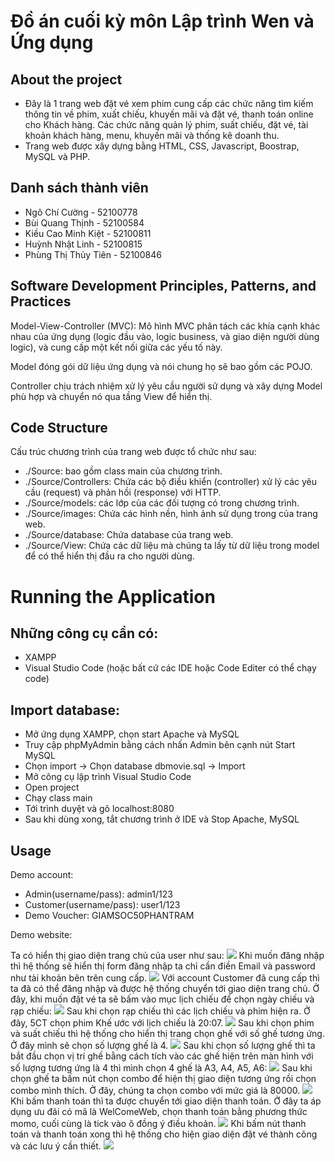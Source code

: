 # Đồ án cuối kỳ môn Lập trình Wen và Ứng dụng
## About the project
- Đây là 1 trang web đặt vé xem phim cung cấp các chức năng tìm kiếm thông tin về phim, xuất chiếu, khuyến mãi và đặt vé, thanh toán online cho Khách hàng. Các chức năng quản lý phim, suất chiếu, đặt vé, tài khoản khách hàng, menu, khuyến mãi và thống kê doanh thu. 
- Trang web được xây dựng bằng HTML, CSS, Javascript, Boostrap, MySQL và PHP.
## Danh sách thành viên
- Ngô Chí Cường - 52100778
- Bùi Quang Thịnh - 52100584 
- Kiều Cao Minh Kiệt - 52100811 
- Huỳnh Nhật Linh - 52100815
- Phùng Thị Thủy Tiên - 52100846
## Software Development Principles, Patterns, and Practices
Model-View-Controller (MVC): Mô hình MVC phân tách các khía cạnh khác nhau của ứng dụng (logic đầu vào, logic business, và giao diện người dùng logic), và cung cấp một kết nối giữa các yếu tố này.

Model đóng gói dữ liệu ứng dụng và nói chung họ sẽ bao gồm các POJO.

Controller chịu trách nhiệm xử lý yêu cầu người sử dụng và xây dựng Model phù hợp và chuyển nó qua tầng View để hiển thị.

## Code Structure
Cấu trúc chương trình của trang web được tổ chức như sau:
- ./Source: bao gồm class main của chương trình.
- ./Source/Controllers: Chứa các bộ điều khiển (controller) xử lý các yêu cầu (request) và phản hồi (response) với HTTP.
- ./Source/models:  các lớp của các đối tượng có trong chương trình.
- ./Source/images: Chứa các hình nền, hình ảnh sử dụng trong của trang web.
- ./Source/database: Chứa database của trang web.
- ./Source/View: Chứa các dữ liệu mà chúng ta lấy từ dữ liệu trong model để có thể hiển thị đầu ra cho người dùng.

# Running the Application
## Những công cụ cần có: 
- XAMPP
- Visual Studio Code (hoặc bất cứ các IDE hoặc Code Editer có thể chạy code)
## Import database:
- Mở ứng dụng XAMPP, chọn start Apache và MySQL
- Truy cập phpMyAdmin bằng cách nhấn Admin bên cạnh nút Start MySQL
- Chọn import -> Chọn database dbmovie.sql -> Import
- Mở công cụ lập trình Visual Studio Code
- Open project
- Chạy class main
- Tới trình duyệt và gõ localhost:8080
- Sau khi dùng xong, tắt chương trình ở IDE và Stop Apache, MySQL
## Usage
Demo account:
- Admin(username/pass): admin1/123
- Customer(username/pass): user1/123
- Demo Voucher: GIAMSOC50PHANTRAM

Demo website:

Ta có hiển thị giao diện trang chủ của user như sau:
<img src="https://gitlab.duthu.net/S52100778/do-an-cuoi-ky-mon-lap-trinh-web/uploads/6b9d97047da6c7daf2eb9ab1c3ed2eb4/image.png"/>
Khi muốn đăng nhập thì hệ thống sẽ hiển thị form đăng nhập ta chỉ cần điền Email và password như tài khoản bên trên cung cấp.
<img src="https://gitlab.duthu.net/S52100778/do-an-cuoi-ky-mon-lap-trinh-web/uploads/02cb40eb409537d197339c5c17a61a13/image.png"/>
Với account Customer đã cung cấp thì ta đã có thể đăng nhập và được hệ thống chuyển tới giao diện trang chủ. Ở đây, khi muốn đặt vé ta sẽ bấm vào mục lịch chiếu để chọn ngày chiếu và rạp chiếu:
<img src="https://gitlab.duthu.net/S52100778/do-an-cuoi-ky-mon-lap-trinh-web/uploads/cce1c2f56b93b6ce59c96f8b4b170d48/image.png"/>
Sau khi chọn rạp chiếu thì các lịch chiếu và phim hiện ra. Ở đây, 5CT chọn phim Khế ước với lịch chiếu là 20:07.
<img src="https://gitlab.duthu.net/S52100778/do-an-cuoi-ky-mon-lap-trinh-web/uploads/43163e5fcbe8ab0f34174d3de1b3022b/image.png"/>
Sau khi chọn phim và suất chiếu thì hệ thống cho hiển thị trang chọn ghế với số ghế tương ứng. Ở đây mình sẽ chọn số lượng ghế là 4.
<img src="https://gitlab.duthu.net/S52100778/do-an-cuoi-ky-mon-lap-trinh-web/uploads/c3088992684210b105fe695e3a0a9be0/image.png"/>
Sau khi chọn số lượng ghế thì ta bắt đầu chọn vị trí ghế bằng cách tích vào các ghế hiện trên màn hình với số lượng tương ứng là 4 thì mình chọn 4 ghế là A3, A4, A5, A6:
<img src="https://gitlab.duthu.net/S52100778/do-an-cuoi-ky-mon-lap-trinh-web/uploads/3b8dd7ead5794ac5c0b1b3eb83f29f39/image.png"/>
Sau khi chọn ghế ta bấm nút chọn combo để hiện thị giao diện tương ứng rồi chọn combo mình thích. Ở đây, chúng ta chọn combo với mức giá là 80000.
<img src="https://gitlab.duthu.net/S52100778/do-an-cuoi-ky-mon-lap-trinh-web/uploads/6c8a0f9822da2f21703849dbc9a07271/image.png"/>
Khi bấm thanh toán thì ta được chuyển tới giao diện thanh toán. Ở đây ta áp dụng ưu đãi có mã là WelComeWeb, chọn thanh toán bằng phương thức momo, cuối cùng là tick vào ô đồng ý điều khoản.
<img src="https://gitlab.duthu.net/S52100778/do-an-cuoi-ky-mon-lap-trinh-web/uploads/2dd3e5698aa829a01b215cce7272cacf/image.png"/>
Khi bấm nút thanh toán và thanh toán xong thì hệ thống cho hiện giao diện đặt vé thành công và các lưu ý cần thiết.
<img src="https://gitlab.duthu.net/S52100778/do-an-cuoi-ky-mon-lap-trinh-web/uploads/ec87d705784bf3799a78ed0887a6ef8e/image.png"/>





